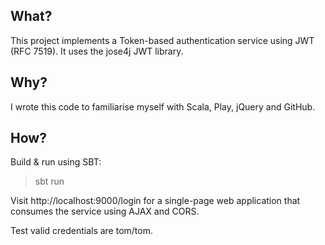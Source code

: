## What?

This project implements a Token-based authentication service using JWT (RFC 7519). It uses the jose4j JWT library.

## Why?

I wrote this code to familiarise myself with Scala, Play, jQuery and GitHub.

## How?

Build & run using SBT:
> sbt run

Visit http://localhost:9000/login for a single-page web application that consumes the service using AJAX and CORS. 

Test valid credentials are tom/tom.

